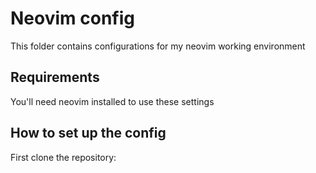 # Neovim config
This folder contains configurations for my neovim working environment

## Requirements
You'll need neovim installed to use these settings

## How to set up the config
First clone the repository:
```git clone 

